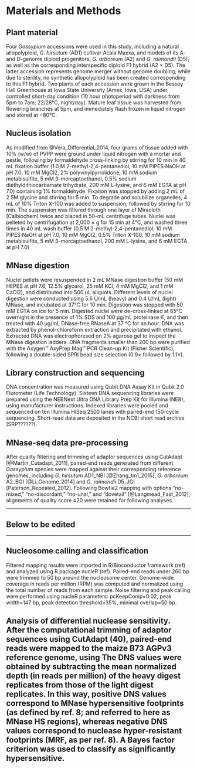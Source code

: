 # Materials and Methods

## Plant material
Four *Gossypium* accessions were used in this study, including a natural allopolyploid, *G. hirsutum* (AD1) cultivar Acala Maxxa, and models of its A- and D-genome diploid progenitors, *G. arboreum* (A2) and *G. raimondii* (D5), as well as the corresponding interspecific diploid F1 hybrid (A2 × D5). The latter accession represents genome merger without genome doubling, while due to sterility, no synthetic allopolyploid has been created corresponding to this F1 hybrid. Two plants of each accession were grown in the Bessey Hall Greenhouse at Iowa State University (Ames, Iowa, USA) under controlled short-day condition (10 hour photoperiod with darkness from 5pm to 7am; 22/28°C, night/day). Mature leaf tissue was harvested from flowering branches at 5pm, and immediately flash frozen in liquid nitrogen and stored at −80°C.

## Nucleus isolation
As modified from @Vera_Differential_2014, four grams of tissue added with 10% (w/w) of PVPP were ground under liquid nitrogen with a mortar and pestle, following by formaldehyde cross-linking by stirring for 10 min in 40 mL fixation buffer (1.0 M 2-methyl-2,4-pentanediol, 10 mM PIPES⋅NaOH at pH 7.0, 10 mM MgCl2, 2% polyvinylpyrrolidone, 10 mM sodium metabisulfite, 5 mM β-mercaptoethanol, 0.5% sodium diethyldithiocarbamate trihydrate, 200 mM L-lysine, and 6 mM EGTA at pH 7.0) containing 1% formaldehyde. Fixation was stopped by adding 2 mL of 2.5M glycine and stirring for 5 min. To degrade and solubilize organelles, 4 mL of 10% Triton X-100 was added to suspension, followed by stirring for 10 min. The suspension was filtered through one layer of Miracloth (Calbiochem) twice and placed in 50-mL centrifuge tubes. Nuclei was pelleted by centrifugation at 2,000 × g for 15 min at 4°C, and washed three times in 40 mL wash buffer (0.5 M 2-methyl-2,4-pentanediol, 10 mM PIPES⋅NaOH at pH 7.0, 10 mM MgCl2, 0.5% Triton X-100, 10 mM sodium metabisulfite, 5 mM β-mercaptoethanol, 200 mM L-lysine, and 6 mM EGTA at pH 7.0)

## MNase digestion
Nuclei pellets were resuspended in 2 mL MNase digestion buffer (50 mM HEPES at pH 7.6, 12.5% glycerol, 25 mM KCl, 4 mM MgCl2, and 1 mM CaCl2), and distributed into 500 uL aliquots. Different levels of nuclei digestion were conducted using 5.6 U/mL (heavy) and 0.4 U/mL (light) MNase, and incubated at 37°C for 10 min. Digestion was stopped with 50 mM EGTA on ice for 5 min. Digested nuclei were de-cross-linked at 65°C overnight in the presence of 1% SDS and 100 μg/mL proteinase K, and then treated with 40 μg/mL DNase-free RNaseA at 37 °C for an hour. DNA was extracted by phenol-chloroform extraction and precipitated with ethanol. Extracted DNA was electrophoresed on 2% agarose gel to inspect the MNase digestion ladders. DNA fragments smaller than 200 bp were purified with the Axygen™ AxyPrep Mag™ PCR Clean-up Kit (Fisher Scientific), following a double-sided SPRI bead size selection (0.9× followed by 1.1×).

## Library construction and sequencing
DNA concentration was measured using Qubit DNA Assay Kit in Qubit 2.0 Flurometer (Life Technology). Sixteen DNA sequencing libraries were prepared using the NEBNext Ultra DNA Library Prep Kit for Illumina (NEB), using manufacturer instructions. Indexed libraries were pooled and sequenced on ten Illumina HiSeq 2500 lanes with paired-end 150-cycle sequencing. Short-read data are deposited in the NCBI short read archive (SRP??????).

## MNase-seq data pre-processing
After quality filtering and trimming of adaptor sequences using CutAdapt [@Martin_Cutadapt_2011], paired-end reads generated from different *Gossypium* species were mapped against their corresponding reference genomes, including *G. hirsutum* AD1_NBI [@Zhang_tm1_2015], *G. arboreum* A2_BGI [@Li_Genome_2014] and *G. raimondii* D5_JGI [Paterson_Repeated_2012]. Following Bowtie2 mapping with options “no-mixed,” “no-discordant,” “no-unal,” and “dovetail” [@Langmead_Fast_2012], alignments of quality score ≥20 were retained for following analyses.

--- 
## Below to be edited
---

## Nucleosome calling and classification
Filtered mapping results were imported in R/Bioconductor framework (ref) and analyzed using R package nucleR (ref). Paired-end reads under 260 bp were trimmed to 50 bp around the nucleosome center. Genome-wide coverage in reads per million (RPM) was computed and normalized using the total number of reads from each sample. Noise filtering and peak calling were performed using nucleR parameters: pcKeepComp=0.02, peak width=147 bp, peak detection threshold=35%, minimal overlap=50 bp.

## Analysis of differential nuclease sensitivity. After the computational trimming of adaptor sequences using CutAdapt (40), paired-end reads were mapped to the maize B73 AGPv3 reference genome, using The DNS values were obtained by subtracting the mean normalized depth (in reads per million) of the heavy digest replicates from those of the light digest replicates. In this way, positive DNS values correspond to MNase hypersensitive footprints (as defined by ref. 8; and referred to here as MNase HS regions), whereas negative DNS values correspond to nuclease hyper-resistant footprints (MRF, as per ref. 8). A Bayes factor criterion was used to classify as significantly hypersensitive.

